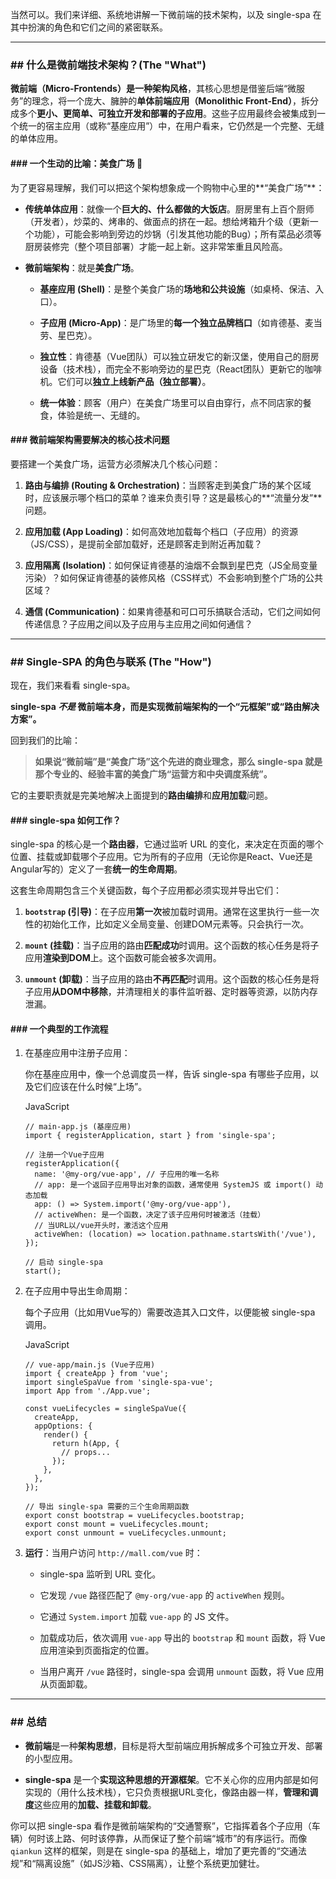 当然可以。我们来详细、系统地讲解一下微前端的技术架构，以及 single-spa 在其中扮演的角色和它们之间的紧密联系。

---

### **## 什么是微前端技术架构？(The "What")**

**微前端（Micro-Frontends）是一种架构风格**，其核心思想是借鉴后端“微服务”的理念，将一个庞大、臃肿的**单体前端应用（Monolithic Front-End）**，拆分成多个**更小、更简单、可独立开发和部署的子应用**。这些子应用最终会被集成到一个统一的宿主应用（或称“基座应用”）中，在用户看来，它仍然是一个完整、无缝的单体应用。

#### ### **一个生动的比喻：美食广场** 🍔

为了更容易理解，我们可以把这个架构想象成一个购物中心里的**“美食广场”**：

- **传统单体应用**：就像一个**巨大的、什么都做的大饭店**。厨房里有上百个厨师（开发者），炒菜的、烤串的、做面点的挤在一起。想给烤箱升个级（更新一个功能），可能会影响到旁边的炒锅（引发其他功能的Bug）；所有菜品必须等厨房装修完（整个项目部署）才能一起上新。这非常笨重且风险高。
    
- **微前端架构**：就是**美食广场**。
    
    - **基座应用 (Shell)**：是整个美食广场的**场地和公共设施**（如桌椅、保洁、入口）。
        
    - **子应用 (Micro-App)**：是广场里的**每一个独立品牌档口**（如肯德基、麦当劳、星巴克）。
        
    - **独立性**：肯德基（Vue团队）可以独立研发它的新汉堡，使用自己的厨房设备（技术栈），而完全不影响旁边的星巴克（React团队）更新它的咖啡机。它们可以**独立上线新产品（独立部署）**。
        
    - **统一体验**：顾客（用户）在美食广场里可以自由穿行，点不同店家的餐食，体验是统一、无缝的。
        

#### ### **微前端架构需要解决的核心技术问题**

要搭建一个美食广场，运营方必须解决几个核心问题：

1. **路由与编排 (Routing & Orchestration)**：当顾客走到美食广场的某个区域时，应该展示哪个档口的菜单？谁来负责引导？这是最核心的**“流量分发”**问题。
    
2. **应用加载 (App Loading)**：如何高效地加载每个档口（子应用）的资源（JS/CSS），是提前全部加载好，还是顾客走到附近再加载？
    
3. **应用隔离 (Isolation)**：如何保证肯德基的油烟不会飘到星巴克（JS全局变量污染）？如何保证肯德基的装修风格（CSS样式）不会影响到整个广场的公共区域？
    
4. **通信 (Communication)**：如果肯德基和可口可乐搞联合活动，它们之间如何传递信息？子应用之间以及子应用与主应用之间如何通信？
    

---

### **## Single-SPA 的角色与联系 (The "How")**

现在，我们来看看 single-spa。

**single-spa _不是_ 微前端本身，而是实现微前端架构的一个“元框架”或“路由解决方案”。**

回到我们的比喻：

> **如果说“微前端”是“美食广场”这个先进的商业理念，那么 single-spa 就是那个专业的、经验丰富的美食广场“运营方和中央调度系统”。**

它的主要职责就是完美地解决上面提到的**路由编排**和**应用加载**问题。

#### ### **single-spa 如何工作？**

single-spa 的核心是一个**路由器**，它通过监听 URL 的变化，来决定在页面的哪个位置、挂载或卸载哪个子应用。它为所有的子应用（无论你是React、Vue还是Angular写的）定义了一套**统一的生命周期**。

这套生命周期包含三个关键函数，每个子应用都必须实现并导出它们：

1. **`bootstrap` (引导)**：在子应用**第一次**被加载时调用。通常在这里执行一些一次性的初始化工作，比如定义全局变量、创建DOM元素等。只会执行一次。
    
2. **`mount` (挂载)**：当子应用的路由**匹配成功**时调用。这个函数的核心任务是将子应用**渲染到DOM**上。这个函数可能会被多次调用。
    
3. **`unmount` (卸载)**：当子应用的路由**不再匹配**时调用。这个函数的核心任务是将子应用**从DOM中移除**，并清理相关的事件监听器、定时器等资源，以防内存泄漏。
    

#### ### **一个典型的工作流程**

1. 在基座应用中注册子应用：
    
    你在基座应用中，像一个总调度员一样，告诉 single-spa 有哪些子应用，以及它们应该在什么时候“上场”。
    
    JavaScript
    
    ```
    // main-app.js (基座应用)
    import { registerApplication, start } from 'single-spa';
    
    // 注册一个Vue子应用
    registerApplication({
      name: '@my-org/vue-app', // 子应用的唯一名称
      // app: 是一个返回子应用导出对象的函数，通常使用 SystemJS 或 import() 动态加载
      app: () => System.import('@my-org/vue-app'), 
      // activeWhen: 是一个函数，决定了该子应用何时被激活（挂载）
      // 当URL以/vue开头时，激活这个应用
      activeWhen: (location) => location.pathname.startsWith('/vue'), 
    });
    
    // 启动 single-spa
    start();
    ```
    
2. 在子应用中导出生命周期：
    
    每个子应用（比如用Vue写的）需要改造其入口文件，以便能被 single-spa 调用。
    
    JavaScript
    
    ```
    // vue-app/main.js (Vue子应用)
    import { createApp } from 'vue';
    import singleSpaVue from 'single-spa-vue';
    import App from './App.vue';
    
    const vueLifecycles = singleSpaVue({
      createApp,
      appOptions: {
        render() {
          return h(App, {
            // props...
          });
        },
      },
    });
    
    // 导出 single-spa 需要的三个生命周期函数
    export const bootstrap = vueLifecycles.bootstrap;
    export const mount = vueLifecycles.mount;
    export const unmount = vueLifecycles.unmount;
    ```
    
3. **运行**：当用户访问 `http://mall.com/vue` 时：
    
    - single-spa 监听到 URL 变化。
        
    - 它发现 `/vue` 路径匹配了 `@my-org/vue-app` 的 `activeWhen` 规则。
        
    - 它通过 `System.import` 加载 `vue-app` 的 JS 文件。
        
    - 加载成功后，依次调用 `vue-app` 导出的 `bootstrap` 和 `mount` 函数，将 Vue 应用渲染到页面指定的位置。
        
    - 当用户离开 `/vue` 路径时，single-spa 会调用 `unmount` 函数，将 Vue 应用从页面卸载。
        

---

### **## 总结**

- **微前端**是一种**架构思想**，目标是将大型前端应用拆解成多个可独立开发、部署的小型应用。
    
- **single-spa** 是一个**实现这种思想的开源框架**。它不关心你的应用内部是如何实现的（用什么技术栈），它只负责根据URL变化，像路由器一样，**管理和调度**这些应用的**加载、挂载和卸载**。
    

你可以把 single-spa 看作是微前端架构的“交通警察”，它指挥着各个子应用（车辆）何时该上路、何时该停靠，从而保证了整个前端“城市”的有序运行。而像 `qiankun` 这样的框架，则是在 single-spa 的基础上，增加了更完善的“交通法规”和“隔离设施”（如JS沙箱、CSS隔离），让整个系统更加健壮。
